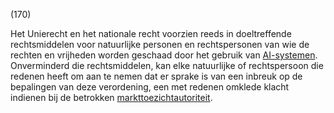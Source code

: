 (170)

Het Unierecht en het nationale recht voorzien reeds in doeltreffende rechtsmiddelen voor natuurlijke personen en rechtspersonen van wie de rechten en vrijheden worden geschaad door het gebruik van [AI-systemen](a3.md#^ai-systeem). Onverminderd die rechtsmiddelen, kan elke natuurlijke of rechtspersoon die redenen heeft om aan te nemen dat er sprake is van een inbreuk op de bepalingen van deze verordening, een met redenen omklede klacht indienen bij de betrokken [markttoezichtautoriteit](a3.md#^mta).
